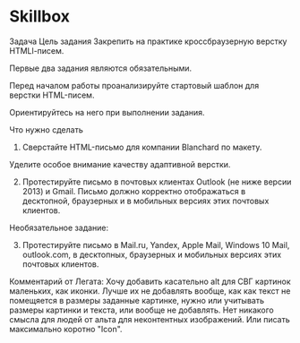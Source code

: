 # Skillbox
Задача
Цель задания
Закрепить на практике кроссбраузерную верстку HTMLl-писем.



Первые два задания являются обязательными. 



Перед началом работы проанализируйте стартовый шаблон для верстки HTML-писем.

Ориентируйтесь на него при выполнении задания.



Что нужно сделать
1. Сверстайте HTML-письмо для компании Blanchard по макету.

Уделите особое внимание качеству адаптивной верстки.

2. Протестируйте письмо в почтовых клиентах Outlook (не ниже версии 2013) и Gmail. Письмо должно корректно отображаться в десктопной, браузерных и в мобильных версиях этих почтовых клиентов.

Необязательное задание:

3. Протестируйте письмо в Mail.ru, Yandex, Apple Mail, Windows 10 Mail, outlook.com, в десктопных, браузерных и мобильных версиях этих почтовых клиентов.

Комментарий от Легата:
  Хочу добавить касательно alt для СВГ картинок маленьких, как иконки.
  Лучше их не добавлять вообще, как как текст не помещяется в размеры заданные картинке, нужно или учитывать размеры картинки и текста, или вообще не добавлять. Нет никакого смысла для людей от альта для неконтентных изображений. Или писать максимально коротно "Icon".
  